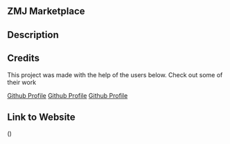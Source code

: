 ## ZMJ Marketplace

## Description

## Credits

This project was made with the help of the users below. Check out some of their work

[Github Profile](https://github.com/lowerym)
[Github Profile](https://github.com/hanahanj)
[Github Profile](https://github.com/riaaah3)

## Link to Website

()